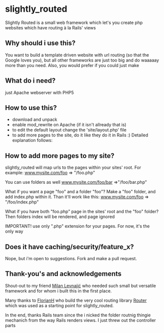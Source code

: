 slightly_routed
===============

Slightly Routed is a small web framework which let's you create php websites which have routing à la Rails' views

## Why should i use this?

You want to build a template driven website with url routing (so that the Google loves you), but all other frameworks are just too big and do waaaaay more than you need. Also, you would prefer if you could just make


## What do i need?

just Apache webserver with PHP5

## How to use this?

+ download and unpack
+ enable mod_rewrite on Apache (if it isn't allready that is) 
+ to edit the default layout change the 'site/layout.php' file
+ to add more pages to the site, do it like they do it in Rails :) Detailed explanation follows:

## How to add more pages to my site?

slightly_routed will map urls to the pages within your sites' root. For example:
    www.mysite.com/foo => "/foo.php"

You can use folders as well
    www.mysite.com/foo/bar =>"/foo/bar.php"

What if you want a page "foo" and a folder "foo"? Make a "foo" folder, and add index.php within it. Than it'll work like this:
    www.mysite.com/foo => "/foo/index.php"

What if you have both "foo.php" page in the sites' root and the "foo" folder? Then folders index will be rendered, and page ignored

IMPORTANT! use only ".php" extension for your pages. For now, it's the only way

## Does it have caching/security/feature_x?

Nope, but i'm open to suggestions. Fork and make a pull request.

## Thank-you's and acknowledgements

Shout-out to my friend [Milan Levnajić](https://www.odesk.com/o/profiles/users/Graphic-engineer-and-designer_~013d98f3cf8cdc9131/) who needed such small but versatile framework and for whom i built this in the first place.

Many thanks to [FlorianH](https://github.com/FlorianH) who build the very cool routing library [Router](https://github.com/FlorianH/Router) which was used as a starting point for slightly_routed.

In the end, thanks Rails team since the i nicked the folder routnig thingie mechanich from the way Rails renders views. I just threw out the controller parts